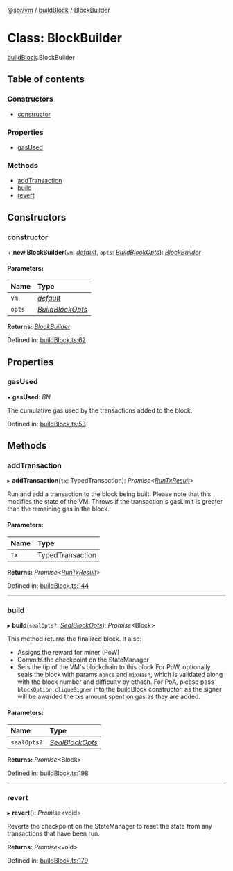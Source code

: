 [@sbr/vm](../README.md) / [buildBlock](../modules/buildblock.md) / BlockBuilder

# Class: BlockBuilder

[buildBlock](../modules/buildblock.md).BlockBuilder

## Table of contents

### Constructors

- [constructor](buildblock.blockbuilder.md#constructor)

### Properties

- [gasUsed](buildblock.blockbuilder.md#gasused)

### Methods

- [addTransaction](buildblock.blockbuilder.md#addtransaction)
- [build](buildblock.blockbuilder.md#build)
- [revert](buildblock.blockbuilder.md#revert)

## Constructors

### constructor

\+ **new BlockBuilder**(`vm`: [*default*](index.default.md), `opts`: [*BuildBlockOpts*](../interfaces/buildblock.buildblockopts.md)): [*BlockBuilder*](buildblock.blockbuilder.md)

#### Parameters:

| Name | Type |
| :------ | :------ |
| `vm` | [*default*](index.default.md) |
| `opts` | [*BuildBlockOpts*](../interfaces/buildblock.buildblockopts.md) |

**Returns:** [*BlockBuilder*](buildblock.blockbuilder.md)

Defined in: [buildBlock.ts:62](https://github.com/siliconswampio/sbr-vm/blob/master/lib/buildBlock.ts#L62)

## Properties

### gasUsed

• **gasUsed**: *BN*

The cumulative gas used by the transactions added to the block.

Defined in: [buildBlock.ts:53](https://github.com/siliconswampio/sbr-vm/blob/master/lib/buildBlock.ts#L53)

## Methods

### addTransaction

▸ **addTransaction**(`tx`: TypedTransaction): *Promise*<[*RunTxResult*](../interfaces/runtx.runtxresult.md)\>

Run and add a transaction to the block being built.
Please note that this modifies the state of the VM.
Throws if the transaction's gasLimit is greater than
the remaining gas in the block.

#### Parameters:

| Name | Type |
| :------ | :------ |
| `tx` | TypedTransaction |

**Returns:** *Promise*<[*RunTxResult*](../interfaces/runtx.runtxresult.md)\>

Defined in: [buildBlock.ts:144](https://github.com/siliconswampio/sbr-vm/blob/master/lib/buildBlock.ts#L144)

___

### build

▸ **build**(`sealOpts?`: [*SealBlockOpts*](../interfaces/buildblock.sealblockopts.md)): *Promise*<Block\>

This method returns the finalized block.
It also:
 - Assigns the reward for miner (PoW)
 - Commits the checkpoint on the StateManager
 - Sets the tip of the VM's blockchain to this block
For PoW, optionally seals the block with params `nonce` and `mixHash`,
which is validated along with the block number and difficulty by ethash.
For PoA, please pass `blockOption.cliqueSigner` into the buildBlock constructor,
as the signer will be awarded the txs amount spent on gas as they are added.

#### Parameters:

| Name | Type |
| :------ | :------ |
| `sealOpts?` | [*SealBlockOpts*](../interfaces/buildblock.sealblockopts.md) |

**Returns:** *Promise*<Block\>

Defined in: [buildBlock.ts:198](https://github.com/siliconswampio/sbr-vm/blob/master/lib/buildBlock.ts#L198)

___

### revert

▸ **revert**(): *Promise*<void\>

Reverts the checkpoint on the StateManager to reset the state from any transactions that have been run.

**Returns:** *Promise*<void\>

Defined in: [buildBlock.ts:179](https://github.com/siliconswampio/sbr-vm/blob/master/lib/buildBlock.ts#L179)
